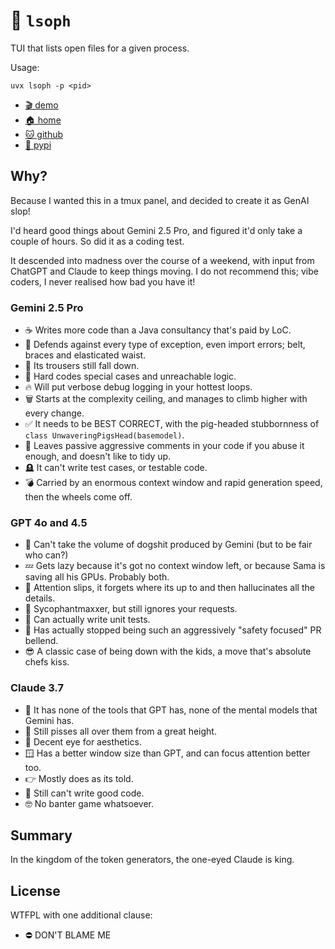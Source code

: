 # 📁 `lsoph`

TUI that lists open files for a given process.

Usage:

```shell
uvx lsoph -p <pid>
```

* [🎬 demo](https://asciinema.org/a/c7T8id39jU7ap6E0D99S5dJ6F)
* [🏠 home](https://bitplane.net/dev/python/lsoph)
* [🐱 github](https://github.com/bitplane/lsoph)
* [🐍 pypi](https://pypi.org/project/lsoph)

## Why?

Because I wanted this in a tmux panel, and decided to create it as GenAI slop!

I'd heard good things about Gemini 2.5 Pro, and figured it'd only take a couple
of hours. So did it as a coding test.

It descended into madness over the course of a weekend, with input from ChatGPT
and Claude to keep things moving. I do not recommend this; vibe coders, I never
realised how bad you have it!

### Gemini 2.5 Pro

* ☕ Writes more code than a Java consultancy that's paid by LoC.
* 🤡 Defends against every type of exception, even import errors; belt,
  braces and elasticated waist.
* 👖 Its trousers still fall down.
* 🧱 Hard codes special cases and unreachable logic.
* 🔥 Will put verbose debug logging in your hottest loops.
* 🗑 Starts at the complexity ceiling, and manages to climb higher with
  every change.
* ✅ It needs to be BEST CORRECT, with the pig-headed stubbornness of
  `class UnwaveringPigsHead(basemodel)`.
* 🖕 Leaves passive aggressive comments in your code if you abuse it enough,
  and doesn't like to tidy up.
* 🪦 It can't write test cases, or testable code.
* 💣 Carried by an enormous context window and rapid generation speed,
  then the wheels come off.

### GPT 4o and 4.5

* 💩 Can't take the volume of dogshit produced by Gemini (but to be fair who
  can?)
* 💤 Gets lazy because it's got no context window left, or because Sama is
  saving all his GPUs. Probably both.
* 🥱 Attention slips, it forgets where its up to and then hallucinates all
  the details.
* 🤥 Sycophantmaxxer, but still ignores your requests.
* 🎉 Can actually write unit tests.
* 🚬 Has actually stopped being such an aggressively "safety focused" PR
  bellend.
* 😎 A classic case of being down with the kids, a move that's absolute chefs
  kiss.

### Claude 3.7

* 🫗 It has none of the tools that GPT has, none of the mental models that
  Gemini has.
* 🚽 Still pisses all over them from a great height.
* 💇 Decent eye for aesthetics.
* 🪟 Has a better window size than GPT, and can focus attention better too.
* 👉 Mostly does as its told.
* 💩 Still can't write good code.
* 🤓 No banter game whatsoever.

## Summary

In the kingdom of the token generators, the one-eyed Claude is king.

## License

WTFPL with one additional clause:

* ⛔ DON'T BLAME ME


